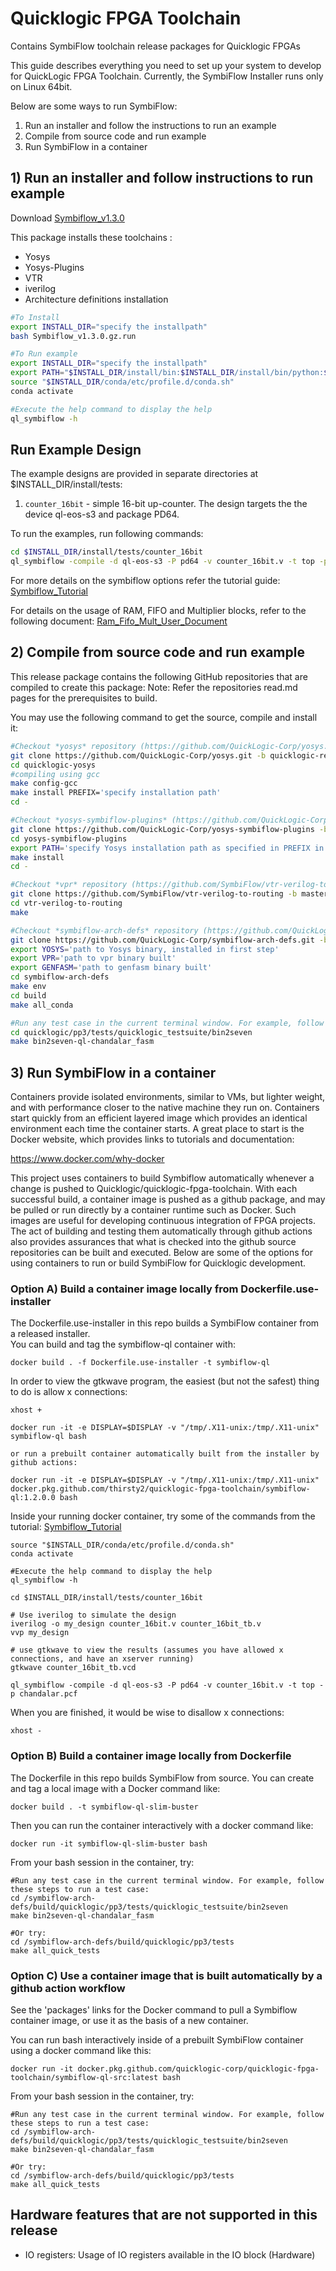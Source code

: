 # Quicklogic FPGA Toolchain
Contains SymbiFlow toolchain release packages for Quicklogic FPGAs

This guide describes everything you need to set up your system to develop for QuickLogic FPGA Toolchain. 
Currently, the SymbiFlow Installer runs only on Linux 64bit.

Below are some ways to run SymbiFlow:
1) Run an installer and follow the instructions to run an example
2) Compile from source code and run example
3) Run SymbiFlow in a container

## 1) Run an installer and follow instructions to run example

Download [Symbiflow_v1.3.0](https://github.com/QuickLogic-Corp/quicklogic-fpga-toolchain/releases/download/v1.3.0/Symbiflow_v1.3.0.gz.run)

This package installs these toolchains :

- Yosys
- Yosys-Plugins
- VTR
- iverilog
- Architecture definitions installation


```bash
#To Install
export INSTALL_DIR="specify the installpath"
bash Symbiflow_v1.3.0.gz.run

#To Run example
export INSTALL_DIR="specify the installpath"
export PATH="$INSTALL_DIR/install/bin:$INSTALL_DIR/install/bin/python:$PATH"
source "$INSTALL_DIR/conda/etc/profile.d/conda.sh"
conda activate

#Execute the help command to display the help
ql_symbiflow -h
```

## Run Example Design

The example designs are provided in separate directories at $INSTALL_DIR/install/tests:

1. `counter_16bit` - simple 16-bit up-counter. The design targets the the device ql-eos-s3 and package PD64.

To run the examples, run following commands:
```bash
cd $INSTALL_DIR/install/tests/counter_16bit
ql_symbiflow -compile -d ql-eos-s3 -P pd64 -v counter_16bit.v -t top -p chandalar.pcf 

```
For more details on the symbiflow options refer the tutorial guide:
[Symbiflow_Tutorial](https://quicklogic-fpga-tool-docs.readthedocs.io/en/latest/index.html)

For details on the usage of RAM, FIFO and Multiplier blocks, refer to the following document:
[Ram_Fifo_Mult_User_Document](https://quicklogic-fpga-tool-docs.readthedocs.io/en/latest/ram/S3BDeviceHardmacroResources.html)

## 2) Compile from source code and run example

This release package contains the following GitHub repositories that are compiled to create this package:
Note: Refer the repositories read.md pages for the prerequisites to build.

You may use the following command to get the source, compile and install it:
```bash
#Checkout *yosys* repository (https://github.com/QuickLogic-Corp/yosys.git), branch: **quicklogic-rebased**. 
git clone https://github.com/QuickLogic-Corp/yosys.git -b quicklogic-rebased quicklogic-yosys
cd quicklogic-yosys
#compiling using gcc
make config-gcc
make install PREFIX='specify installation path'
cd -

#Checkout *yosys-symbiflow-plugins* (https://github.com/QuickLogic-Corp/yosys-symbiflow-plugins), branch: **ql-ios**.
git clone https://github.com/QuickLogic-Corp/yosys-symbiflow-plugins -b ql-ios
cd yosys-symbiflow-plugins
export PATH='specify Yosys installation path as specified in PREFIX in previous step':$PATH
make install
cd -

#Checkout *vpr* repository (https://github.com/SymbiFlow/vtr-verilog-to-routing.git), branch: **master**.
git clone https://github.com/SymbiFlow/vtr-verilog-to-routing -b master
cd vtr-verilog-to-routing
make

#Checkout *symbiflow-arch-defs* repository (https://github.com/QuickLogic-Corp/symbiflow-arch-defs.git), branch: **quicklogic-upstream-rebase**. 
git clone https://github.com/QuickLogic-Corp/symbiflow-arch-defs.git -b quicklogic-upstream-rebase
export YOSYS='path to Yosys binary, installed in first step'
export VPR='path to vpr binary built'
export GENFASM='path to genfasm binary built'
cd symbiflow-arch-defs
make env
cd build
make all_conda

#Run any test case in the current terminal window. For example, follow these steps to run a test case:
cd quicklogic/pp3/tests/quicklogic_testsuite/bin2seven
make bin2seven-ql-chandalar_fasm
```
## 3) Run SymbiFlow in a container

Containers provide isolated environments, similar to VMs, but lighter weight, and with performance closer to the native machine they run on.  Containers start quickly from an efficient layered image which provides an identical environment each time the container starts. A great place to start is the Docker website, which provides links to tutorials and documentation:

https://www.docker.com/why-docker

This project uses containers to build Symbiflow automatically whenever a change is pushed to Quicklogic/quicklogic-fpga-toolchain.  With each successful build, a container image is pushed as a github package, and may be pulled or run directly by a container runtime such as Docker.  Such images are useful for developing continuous integration of FPGA projects.  The act of building and testing them automatically through github actions also provides assurances that what is checked into the github source repositories can be built and executed.  Below are some of the options for using containers to run or build SymbiFlow for Quicklogic development.

### Option A) Build a container image locally from Dockerfile.use-installer

The Dockerfile.use-installer in this repo builds a SymbiFlow container from a released installer.  
You can build and tag the symbiflow-ql container with:
```
docker build . -f Dockerfile.use-installer -t symbiflow-ql
```
In order to view the gtkwave program, the easiest (but not the safest) thing to do is allow x connections: 
```
xhost +

docker run -it -e DISPLAY=$DISPLAY -v "/tmp/.X11-unix:/tmp/.X11-unix" symbiflow-ql bash

or run a prebuilt container automatically built from the installer by github actions:

docker run -it -e DISPLAY=$DISPLAY -v "/tmp/.X11-unix:/tmp/.X11-unix" docker.pkg.github.com/thirsty2/quicklogic-fpga-toolchain/symbiflow-ql:1.2.0.0 bash
```
Inside your running docker container, try some of the commands from the tutorial:
[Symbiflow_Tutorial](https://quicklogic-fpga-tool-docs.readthedocs.io/en/latest/index.html)
```
source "$INSTALL_DIR/conda/etc/profile.d/conda.sh"
conda activate

#Execute the help command to display the help
ql_symbiflow -h

cd $INSTALL_DIR/install/tests/counter_16bit

# Use iverilog to simulate the design
iverilog -o my_design counter_16bit.v counter_16bit_tb.v
vvp my_design

# use gtkwave to view the results (assumes you have allowed x connections, and have an xserver running)
gtkwave counter_16bit_tb.vcd

ql_symbiflow -compile -d ql-eos-s3 -P pd64 -v counter_16bit.v -t top -p chandalar.pcf 

```

When you are finished, it would be wise to disallow x connections: 
```
xhost -
```


### Option B) Build a container image locally from Dockerfile

The Dockerfile in this repo builds SymbiFlow from source.  You can create and tag a local image with a Docker command like:
```
docker build . -t symbiflow-ql-slim-buster
```
Then you can run the container interactively with a docker command like:
```
docker run -it symbiflow-ql-slim-buster bash
```
From your bash session in the container, try:
```
#Run any test case in the current terminal window. For example, follow these steps to run a test case:
cd /symbiflow-arch-defs/build/quicklogic/pp3/tests/quicklogic_testsuite/bin2seven
make bin2seven-ql-chandalar_fasm

#Or try:
cd /symbiflow-arch-defs/build/quicklogic/pp3/tests
make all_quick_tests
```

### Option C) Use a container image that is built automatically by a github action workflow

See the 'packages' links for the Docker command to pull a Symbiflow container image, or use it as the basis of a new container. 

You can run bash interactively inside of a prebuilt SymbiFlow container using a docker command like this:
```
docker run -it docker.pkg.github.com/quicklogic-corp/quicklogic-fpga-toolchain/symbiflow-ql-src:latest bash
```

From your bash session in the container, try:
```
#Run any test case in the current terminal window. For example, follow these steps to run a test case:
cd /symbiflow-arch-defs/build/quicklogic/pp3/tests/quicklogic_testsuite/bin2seven
make bin2seven-ql-chandalar_fasm

#Or try:
cd /symbiflow-arch-defs/build/quicklogic/pp3/tests
make all_quick_tests
```


## Hardware features that are not supported in this release
- IO registers: Usage of IO registers available in the IO block (Hardware) 
